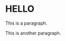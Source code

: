 <html>
<body>
<h1>HELLO</h1>
<p>This is a paragraph.</p>
<p>This is another paragraph.</p>
</body>
</html>

